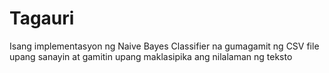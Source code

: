 # Tagauri
Isang implementasyon ng Naive Bayes Classifier na gumagamit ng CSV file upang sanayin at gamitin upang maklasipika ang nilalaman ng teksto
